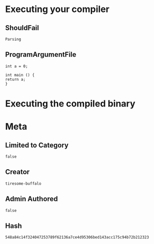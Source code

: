 # Executing your compiler

## ShouldFail

```
Parsing
```

## ProgramArgumentFile

```
int a = 0;

int main () {
return a;
}
```

# Executing the compiled binary

# Meta

## Limited to Category

```
false
```

## Creator

```
tiresome-buffalo
```

## Admin Authored

```
false
```

## Hash

```
548a84c14f324047253789f62136a7ce4d95306bed143acc175c94b72b212323
```
